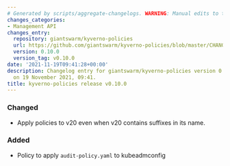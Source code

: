```yaml
---
# Generated by scripts/aggregate-changelogs. WARNING: Manual edits to this files will be overwritten.
changes_categories:
- Management API
changes_entry:
  repository: giantswarm/kyverno-policies
  url: https://github.com/giantswarm/kyverno-policies/blob/master/CHANGELOG.md#0100---2021-11-19
  version: 0.10.0
  version_tag: v0.10.0
date: '2021-11-19T09:41:28+00:00'
description: Changelog entry for giantswarm/kyverno-policies version 0.10.0, published
  on 19 November 2021, 09:41.
title: kyverno-policies release v0.10.0
---
```


### Changed
- Apply policies to v20 even when v20 contains suffixes in its name.
### Added
- Policy to apply `audit-policy.yaml` to kubeadmconfig
